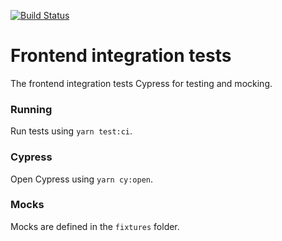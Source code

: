 [![Build Status](https://travis-ci.org/richardhendricksen/cypress-framework.svg?branch=master)](https://travis-ci.org/richardhendricksen/cypress-framework)
# Frontend integration tests
The frontend integration tests Cypress for testing and mocking.

### Running
Run tests using ```yarn test:ci```.  

### Cypress
Open Cypress using ```yarn cy:open```.  

### Mocks
Mocks are defined in the `fixtures` folder.

